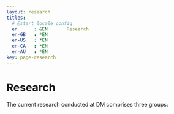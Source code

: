 ```yaml
---
layout: research
titles:
  # @start locale config
  en      : &EN       Research
  en-GB   : *EN
  en-US   : *EN
  en-CA   : *EN
  en-AU   : *EN
key: page-research
---
```


# Research

The current research conducted at DM comprises three groups: